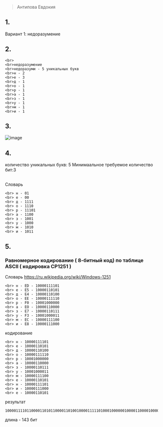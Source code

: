 > Антипова Евдокия
>
## 1.
Вариант 1: недоразумение
## 2.
```
<br>
<br>недоразумение
<br>недоразуми - 5 уникальных букв
<br>н - 2
<br>е - 3
<br>д - 1
<br>о - 1
<br>р - 1
<br>а - 1
<br>з - 1
<br>у - 1
<br>м - 1
<br>и - 1
```
## 3.
![image](https://github.com/user-attachments/assets/7f249ed6-84fa-4160-8e6e-60d714fb59cc)

## 4.
количество уникальных букв: 5 Минимаальное требуемое количество бит:3 

<br> Словарь
```
<br> н - 01
<br> е - 00
<br> д - 1111
<br> о - 1110
<br> р - 11101
<br> а - 1100
<br> з - 1001
<br> у - 1000
<br> м - 1010
<br> и - 1011
```
## 5.
### Равномерное кодирование ( 8-битный код) по таблице ASCII ( кодировка CP1251 )

Словарь
https://ru.wikipedia.org/wiki/Windows-1251
```
<br> н - ED - 10000111101
<br> е - E5 - 10000110101
<br> д - E4 - 10000110100
<br> о - EE - 10000111110
<br> р - F0 - 10001000000
<br> а - EO - 10000110000
<br> з - E7 - 10000110111
<br> у - F3 - 10001000011
<br> м - EC - 10000111100
<br> и - E8 - 10000111000
```
кодирование
```
<br> н - 10000111101
<br> е - 10000110101
<br> д - 10000110100
<br> о - 10000111110
<br> р - 10001000000
<br> а - 10000110000
<br> з - 10000110111
<br> у - 10001000011
<br> м - 10000111100
<br> е - 10000110101
<br> н - 10000111101
<br> и - 10000111000
<br> е - 10000110101
```
результат
```
10000111101100001101011000011010010000111110100010000001000011000010000110111100010000111000011110010000110101100001111011000011100010000110101
```
длина - 143 бит
